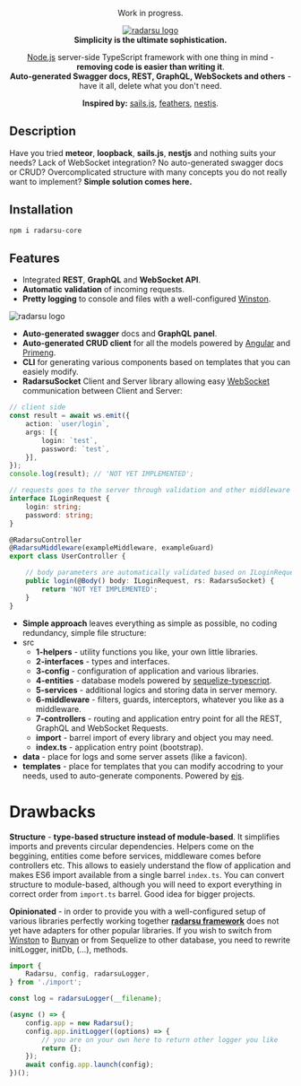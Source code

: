 <p align="center">Work in progress.</p>

<p align="center">
    <a href="https://github.com/radarsu/radarsu/" target="blank"><img src="https://github.com/radarsu/radarsu/blob/master/assets/logo.png" alt="radarsu logo" /></a><br/>
    <strong>Simplicity is the ultimate sophistication.</strong>
</p>

<p align="center">
<a href="http://nodejs.org" target="blank">Node.js</a> server-side TypeScript framework with one thing in mind - <strong>removing code is easier than writing it</strong>.<br/>
<strong>Auto-generated Swagger docs, REST, GraphQL, WebSockets and others</strong> - have it all, delete what you don't need.
</p>
<p align="center">
<strong>Inspired by:</strong> <a href="https://github.com/nestjs/nest/" target="_blank" alt="sails.js">sails.js</a>, <a href="https://github.com/feathersjs/feathers" target="_blank" alt="feathers">feathers</a>, <a href="https://github.com/nestjs/nest/" target="_blank">nestjs</a>.
</p>

## Description
Have you tried <strong>meteor</strong>, <strong>loopback</strong>, <strong>sails.js</strong>, <strong>nestjs</strong> and nothing suits your needs? Lack of WebSocket integration? No auto-generated swagger docs or CRUD? Overcomplicated structure with many concepts you do not really want to implement? <strong>Simple solution comes here.</strong>

## Installation
```sh
npm i radarsu-core
```

## Features
- Integrated <strong>REST</strong>, <strong>GraphQL</strong> and <strong>WebSocket API</strong>.
- <strong>Automatic validation</strong> of incoming requests.
- <strong>Pretty logging</strong> to console and files with a well-configured <a href="https://github.com/winstonjs/winston" target="_blank" alt="winston">Winston</a>.

<img src="https://github.com/radarsu/radarsu/blob/master/assets/logger.png" alt="radarsu logo" />

- <strong>Auto-generated swagger</strong> docs and <strong>GraphQL panel</strong>.
- <strong>Auto-generated CRUD client</strong> for all the models powered by <a href="https://github.com/angular/angular" taget="_blank" alt="angular 2 4 6">Angular</a> and <a href="https://github.com/primefaces/primeng" taget="_blank" alt="primefaces primeng">Primeng</a>.
- <strong>CLI</strong> for generating various components based on templates that you can easiely modify.
- <strong>RadarsuSocket</strong> Client and Server library allowing easy <a href="https://github.com/einaros/ws" target="_blank" alt="einaros websocket">WebSocket</a> communication between Client and Server:

```ts
// client side
const result = await ws.emit({
	action: `user/login`,
	args: [{
		login: `test`,
		password: `test`,
	}],
});
console.log(result); // 'NOT YET IMPLEMENTED';
```
```ts
// requests goes to the server through validation and other middleware
interface ILoginRequest {
	login: string;
	password: string;
}

@RadarsuController
@RadarsuMiddleware(exampleMiddleware, exampleGuard)
export class UserController {

	// body parameters are automatically validated based on ILoginRequest interface
    public login(@Body() body: ILoginRequest, rs: RadarsuSocket) {
	    return 'NOT YET IMPLEMENTED';
    }
}
```

- <strong>Simple approach</strong> leaves everything as simple as possible, no coding redundancy, simple file structure:
- src
  - <strong>1-helpers</strong> - utility functions you like, your own little libraries.
  - <strong>2-interfaces</strong> - types and interfaces.
  - <strong>3-config</strong> - configuration of application and various libraries.
  - <strong>4-entities</strong> - database models powered by <a href="https://github.com/RobinBuschmann/sequelize-typescript" target="_blank" alt="sequelize typescript">sequelize-typescript</a>.
  - <strong>5-services</strong> - additional logics and storing data in server memory.
  - <strong>6-middleware</strong> - filters, guards, interceptors, whatever you like as a middleware.
  - <strong>7-controllers</strong> - routing and application entry point for all the REST, GraphQL and WebSocket Requests.
  - <strong>import</strong> - barrel import of every library and object you may need.
  - <strong>index.ts</strong> - application entry point (bootstrap).
- <strong>data</strong> - place for logs and some server assets (like a favicon).
- <strong>templates</strong> - place for templates that you can modify accodring to your needs, used to auto-generate components. Powered by <a href="https://github.com/mde/ejs" target="_blank" alt="ejs template">ejs</a>.

# Drawbacks
<strong>Structure</strong> - <strong>type-based structure instead of module-based</strong>. It simplifies imports and prevents circular dependencies. Helpers come on the beggining, entities come before services, middleware comes before controllers etc. This allows to easiely understand the flow of application and makes ES6 import available from a single barrel `index.ts`. You can convert structure to module-based, although you will need to export everything in correct order from `import.ts` barrel. Good idea for bigger projects.

<strong>Opinionated</strong> - in order to provide you with a well-configured setup of various libraries perfectly working together <strong><a href="https://github.com/radarsu/radarsu" target="_blank" alt="radarsu framework">radarsu framework</a></strong> does not yet have adapters for other popular libraries. If you wish to switch from <a href="https://github.com/winstonjs/winston" target="_blank" alt="winston">Winston</a> to <a href="https://github.com/trentm/node-bunyan" target="_blank" alt="bunyan">Bunyan</a> or from Sequelize to other database, you need to rewrite initLogger, initDb, (...), methods.
```ts
import {
    Radarsu, config, radarsuLogger,
} from './import';

const log = radarsuLogger(__filename);

(async () => {
    config.app = new Radarsu();
    config.app.initLogger((options) => {
        // you are on your own here to return other logger you like
        return {};
    });
    await config.app.launch(config);
})();
```
